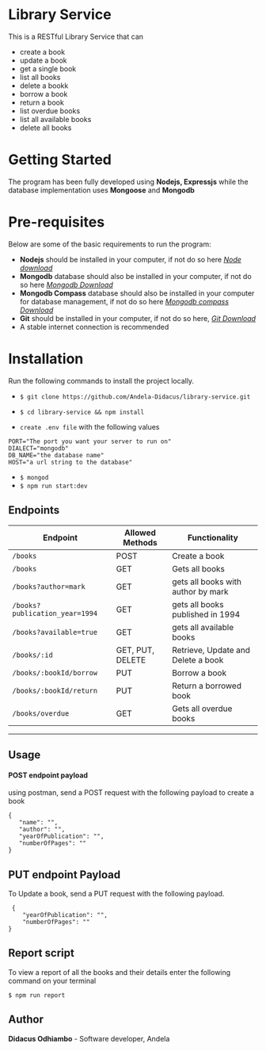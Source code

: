 # Library Service
This is a RESTful Library Service that can
- create a book
- update a book
- get a single book
- list all books
- delete a bookk
- borrow a book
- return a book
- list overdue books
- list all available books
- delete all books

 
# Getting Started
The program has been fully developed using **Nodejs, Expressjs** while the database implementation uses **Mongoose** and **Mongodb**

# **Pre-requisites**
Below are some of the basic requirements to run the program:
* **Nodejs** should be installed in your computer, if not do so here _[Node download](https://www.google.com/url?sa=t&rct=j&q=&esrc=s&source=web&cd=1&cad=rja&uact=8&ved=0ahUKEwjdk56dm4rcAhUOyKQKHWMHC6AQFgglMAA&url=https%3A%2F%2Fnodejs.org%2Fen%2Fdownload%2F&usg=AOvVaw3mpn_kqKBfLUVM2X6RrMKX)_
* **Mongodb** database should also be installed in your computer, if not do so here _[Mongodb Download](https://www.mongodb.com/download-center?initial=true)_
* **Mongodb Compass** database should also be installed in your computer for database management, if not do so here _[Mongodb compass Download](https://www.mongodb.com/download-center?jmp=hero#compass)_
* **Git** should be installed in your computer, if not do so here, _[Git Download](https://www.google.com/url?sa=t&rct=j&q=&esrc=s&source=web&cd=1&cad=rja&uact=8&ved=0ahUKEwjxsYyak8zRAhWsI8AKHR9YDL4QFggfMAA&url=https%3A%2F%2Fgit-scm.com%2Fdownloads&usg=AFQjCNHZLDrEFiZHXrz1JGq57NFHFrcfkA&sig2=4ht1GzU2s-G7fLM3fuDxYA)_
* A stable internet connection is recommended

# Installation

Run the following commands to install the project locally.

* `$ git clone https://github.com/Andela-Didacus/library-service.git`

* `$ cd library-service && npm install`

* `create .env file` with the following values 

```
PORT="The port you want your server to run on"
DIALECT="mongodb"
DB_NAME="the database name"
HOST="a url string to the database"
```

* `$ mongod`
* `$ npm run start:dev`

## Endpoints

| Endpoint                        | Allowed Methods  | Functionality                             |
| ------------------------------- | ---------------- | ----------------------------------------- |
| `/books`                        | POST             | Create a book                             |
| `/books`                        | GET              | Gets all books                            |
| `/books?author=mark`            | GET              | gets all books with author by mark        |
| `/books?publication_year=1994`  | GET              | gets all books published in 1994          |
| `/books?available=true`         | GET              | gets all  available books                 |
| `/books/:id`                    | GET, PUT, DELETE | Retrieve, Update and Delete a book        |
| `/books/:bookId/borrow`         | PUT              | Borrow a book                             |
| `/books/:bookId/return`         | PUT              | Return a borrowed book                    |
| `/books/overdue`                | GET              | Gets all overdue books                    |
 - - - - - - - - - - - - - - - - -  - - - - - - - - - -  - - - - - - - - - - - - - - - -- - - - -
 
 ## Usage
 
 #### POST endpoint payload
 using postman, send a POST request with the following payload to create a book

 ```
 {
	"name": "",
	"author": "",
	"yearOfPublication": "",
	"numberOfPages": ""
}
```

## PUT endpoint Payload
To Update a book, send a PUT request with the following payload.
```
 {
	"yearOfPublication": "",
	"numberOfPages": ""
}
```
## Report script

To view a report of all the books and their details enter the following command on your terminal 

```
$ npm run report
```
## Author

**Didacus Odhiambo** - Software developer, Andela
